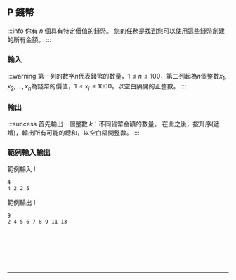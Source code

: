 ## P 錢幣 
:::info
你有 $n$ 個具有特定價值的錢幣。 您的任務是找到您可以使用這些錢幣創建的所有金額。
:::
<!---
```
CSES Problem Set
CSES 1745 Money Sums
https://cses.fi/problemset/task/1745
```
--->

### 輸入
:::warning
第一列的數字$n$代表錢幣的數量，$1 \leq n \leq 100$，第二列起為$n$個整數$x_1,x_2,\dots,x_n$為錢幣的價值，$1\leq x_i \leq 1000$。以空白隔開的正整數。
:::

### 輸出
:::success
首先輸出一個整數 $k$：不同貨幣金額的數量。 在此之後，按升序(遞增)，輸出所有可能的總和，以空白隔開整數。
:::


### 範例輸入輸出
範例輸入 I
```shell=
4
4 2 2 5
```

範例輸出 I
```shell=
9
2 4 5 6 7 8 9 11 13
```

<!---
範例輸入 II
```shell=
2
9
4,1,5,12,11,10,15,2,3
4
1,2,3,4
```

範例輸出 II
```shell=
4 1 2 3 5 12 11 10 15
1 2 3 4
```
--->
<!---
:::spoiler 偷看解答
```cpp=
#include <iostream>
#include <bitset>
using namespace std;
/* clang++-7 -pthread -std=c++17 -o main1 CSES1745.cpp */
int n, a;
bitset <100005> bs;
  
int main() {
    cin >> n;
    bs.reset();
    bs.set(0, 1);
    for (int i = 0; i < n; i++){
        cin >> a;
        bs |= bs << a;
    }
    cout << bs.count()-1 << "\n";
    for (int i = 1; i < 100005; i++){
        if (bs[i]) cout << i << " ";
    }
} 
```

```cpp=
#include <bits/stdc++.h>
using namespace std;
/* clang++-7 -pthread -std=c++17 -o main2 CSES1745B.cpp */
int main() {
  int n;
  cin >> n;
  int max_sum = n*1000;
  vector<int> x(n);
  for (int&v : x) cin >> v;
  vector<vector<bool>> dp(n+1,vector<bool>(max_sum+1,false));
  dp[0][0] = true;
  for (int i = 1; i <= n; i++) {
    for (int j = 0; j <= max_sum; j++) {
      dp[i][j] = dp[i-1][j];
      int left = j-x[i-1];
      if (left >= 0 && dp[i-1][left]) {
	dp[i][j] = true;
      }
    }
  }

  vector<int> possible;
  for (int j = 1; j <= max_sum; j++) {
    if (dp[n][j]) {
      possible.push_back(j);
    }
  }
  cout << possible.size() << endl;
  for (int v : possible) {
    cout << v << ' ';
  }
  cout << endl;
}
```
:::
--->

<div id="moon"></div>

<style>
#moon {
  width: 80px;
  height: 80px;
  page-break-after: always /*在標籤後換頁*/
}
</style>

---
